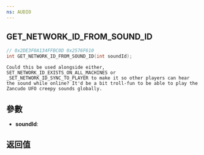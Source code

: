 ```yaml
---
ns: AUDIO
---
```

## GET_NETWORK_ID_FROM_SOUND_ID

```c
// 0x2DE3F0A134FFBC0D 0x2576F610
int GET_NETWORK_ID_FROM_SOUND_ID(int soundId);
```

```
Could this be used alongside either,   
SET_NETWORK_ID_EXISTS_ON_ALL_MACHINES or _SET_NETWORK_ID_SYNC_TO_PLAYER to make it so other players can hear the sound while online? It'd be a bit troll-fun to be able to play the Zancudo UFO creepy sounds globally.  
```

## 參數
* **soundId**: 

## 返回值
